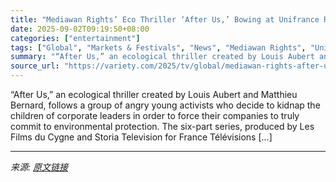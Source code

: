 ```yaml
---
title: "Mediawan Rights’ Eco Thriller ‘After Us,’ Bowing at Unifrance Rendez-Vous, Examines Fine Line Between Activism, Extremism"
date: 2025-09-02T09:19:50+08:00
categories: ["entertainment"]
tags: ["Global", "Markets & Festivals", "News", "Mediawan Rights", "UniFrance Rendez-vous", "Zdf"]
summary: "“After Us,” an ecological thriller created by Louis Aubert and Matthieu Bernard, follows a group of angry young activists who decide to kidnap the children of corporate leaders in order to force their"
source_url: "https://variety.com/2025/tv/global/mediawan-rights-after-us-unifrance-rendez-vous-1236503298/"
---
```


“After Us,” an ecological thriller created by Louis Aubert and Matthieu Bernard, follows a group of angry young activists who decide to kidnap the children of corporate leaders in order to force their companies to truly commit to environmental protection. The six-part series, produced by Les Films du Cygne and Storia Television for France Télévisions [&#8230;]

---

*来源: [原文链接](https://variety.com/2025/tv/global/mediawan-rights-after-us-unifrance-rendez-vous-1236503298/)*
